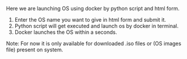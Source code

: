 Here we are launching OS using docker by python script and html form.

1. Enter the OS name you want to give in html form and submit it.
2. Python script will get executed and launch os by docker in terminal.
3. Docker launches the OS within a seconds.

Note: For now it is only available for downloaded .iso files or (OS images file) present on system.

